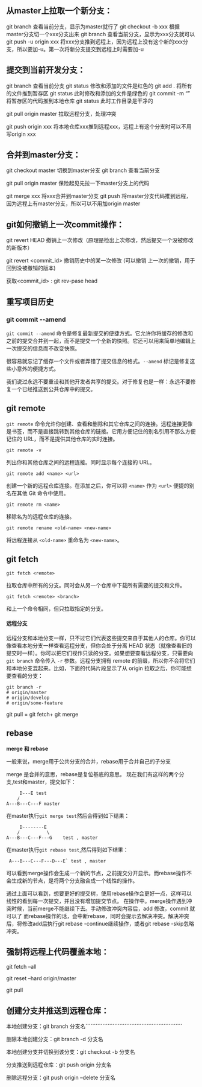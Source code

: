 ## 从master上拉取一个新分支：
git branch 查看当前分支，显示为master就行了
git checkout -b xxx 根据master分支切一个xxx分支出来
git branch 查看当前分支，显示为xxx分支就可以
git push -u origin xxx 将xxx分支推到远程上，因为远程上没有这个新的xxx分支，所以要加-u。第一次将新分支提交到远程上时需要加-u

## 提交到当前开发分支：
git branch 查看当前分支
git status 修改和添加的文件是红色的
git add . 将所有的文件推到暂存区
git status 此时修改和添加的文件是绿色的
git commit -m “” 将暂存区的代码推到本地仓库
git status 此时工作目录是干净的

git pull origin master 拉取远程分支，处理冲突

git push origin xxx 将本地仓库xxx推到远程xxx，远程上有这个分支时可以不用写origin xxx

## 合并到master分支：
git checkout master 切换到master分支
git branch 查看当前分支

git pull origin master 保险起见先拉一下master分支上的代码

git merge xxx 将xxx合并到master分支
git push 将master分支代码推到远程，因为远程上有master分支，所以可以不用加origin master



## git如何撤销上一次commit操作：

git revert HEAD   撤销上一次修改（原理是检出上次修改，然后提交一个没被修改的新版本）

git revert <commit_id> 撤销历史中的某一次修改 (可以撤销  上一次的撤销，用于回到没被撤销的版本)

获取<commit_id> :  git rev-pase head 





## 重写项目历史

### git commit --amend

`git commit --amend` 命令是修复最新提交的便捷方式。它允许你将缓存的修改和之前的提交合并到一起，而不是提交一个全新的快照。它还可以用来简单地编辑上一次提交的信息而不改变快照。

很容易就忘记了缓存一个文件或者弄错了提交信息的格式。`--amend` 标记是修复这些小意外的便捷方式。

我们说过永远不要重设和其他开发者共享的提交。对于修复也是一样：永远不要修复一个已经推送到公共仓库中的提交。



## git remote

`git remote` 命令允许你创建、查看和删除和其它仓库之间的连接。远程连接更像是书签，而不是直接跳转到其他仓库的链接。它用方便记住的别名引用不那么方便记住的 URL，而不是提供其他仓库的实时连接。



```
git remote -v
```

列出你和其他仓库之间的远程连接。同时显示每个连接的 URL。

```
git remote add <name> <url>
```

创建一个新的远程仓库连接。在添加之后，你可以将 `<name>` 作为 `<url>` 便捷的别名在其他 Git 命令中使用。

```
git remote rm <name>
```

移除名为的远程仓库的连接。

```
git remote rename <old-name> <new-name>
```

将远程连接从 `<old-name>` 重命名为 `<new-name>`。



## git fetch

```
git fetch <remote>
```

拉取仓库中所有的分支。同时会从另一个仓库中下载所有需要的提交和文件。

```
git fetch <remote> <branch>
```

和上一个命令相同，但只拉取指定的分支。



#### 远程分支

远程分支和本地分支一样，只不过它们代表这些提交来自于其他人的仓库。你可以像查看本地分支一样查看远程分支，但你会处于分离 HEAD 状态（就像查看旧的提交时一样）。你可以把它们视作只读的分支。如果想要查看远程分支，只需要向 `git branch` 命令传入 `-r` 参数。远程分支拥有 remote 的前缀，所以你不会将它们和本地分支混起来。比如，下面的代码片段显示了从 origin 拉取之后，你可能想要查看的分支：

```
git branch -r
# origin/master
# origin/develop
# origin/some-feature
```



git pull = git fetch+ git merge



## rebase

**merge 和 rebase**

一般来说，merge用于公共分支的合并，rebase用于合并自己的子分支

merge 是合并的意思，rebase是复位基底的意思。
现在我们有这样的两个分支,test和master，提交如下：

```
     D---E test
    /
A---B---C---F master
```

在master执行`git merge test`然后会得到如下结果：

```
     D--------E
    /          \
A---B---C---F---G    test , master
```

在master执行`git rebase test`,然后得到如下结果：

```
 A---B---C---F---D---E` test , master
```

可以看到merge操作会生成一个新的节点，之前提交分开显示。而rebase操作不会生成新的节点，是将两个分支融合成一个线性的操作。

通过上面可以看到，想要更好的提交树，使用rebase操作会更好一点，这样可以线性的看到每一次提交，并且没有增加提交节点。
在操作中。merge操作遇到冲突时候，当前merge不能继续下去。手动修改冲突内容后，add 修改，commit 就可以了
而rebase操作的话，会中断rebase，同时会提示去解决冲突。解决冲突后，将修改add后执行git rebase -continue继续操作，或者git rebase -skip忽略冲突。

## 强制将远程上代码覆盖本地：

git fetch –all 

git reset –hard origin/master 

git pull

## 创建分支并推送到远程仓库：

本地创建分支：git branch 分支名`````````````````````````````````````````````````````````

删除本地创建分支：git branch -d 分支名

本地创建分支并切换到该分支：git checkout -b 分支名   

分支推送到远程仓库：git push origin 分支名

删除远程分支：git push origin –delete 分支名


